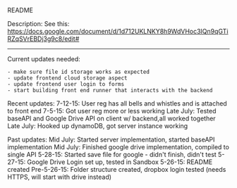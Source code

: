 README

Description: 
See this: 
https://docs.google.com/document/d/1d712UKLNKY8h9WdVHoc3IQn9qGTiRZqSVrEBDj3g9c8/edit#

_______________________________________________________________________________________

Current updates needed: 

	- make sure file id storage works as expected
	- update frontend cloud storage aspect
	- update frontend user login to forms
	- start building front end runner that interacts with the backend 

Recent updates: 
	7-12-15: User reg has all bells and whistles and is attached to front end
	7-5-15: Got user reg more or less working
	Late July: Tested baseAPI and Google Drive API on client w/ backend,all worked together
	Late July: Hooked up dynamoDB, got server instance working 	

Past updates: 
	Mid July: Started server implementation, started baseAPI implementation
	Mid July: Finished google drive implementation, compiled to single API
	5-28-15: Started save file for google - didn't finish, didn't test
	5-27-15: Google Drive Login set up, tested in Sandbox
	5-26-15: README created
	Pre-5-26-15: Folder structure created, dropbox login tested (needs HTTPS, will start with drive instead)